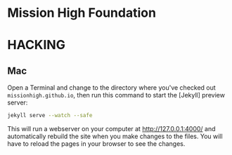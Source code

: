 Mission High Foundation
================

# HACKING

## Mac

Open a Terminal and change to the directory where you've checked out
`missionhigh.github.io`, then run this command to start the [Jekyll]
preview server:

```bash
jekyll serve --watch --safe
```

This will run a webserver on your computer at http://127.0.0.1:4000/
and automatically rebuild the site when you make changes to the files.
You will have to reload the pages in your browser to see the changes.
